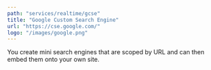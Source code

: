 ```yaml
---
path: "services/realtime/gcse"
title: "Google Custom Search Engine"
url: "https://cse.google.com/"
logo: "/images/google.png"
---
```


You create mini search engines that are scoped by URL and can then embed them onto your own site.
